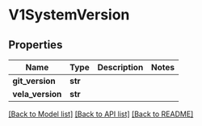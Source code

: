 # V1SystemVersion

## Properties
Name | Type | Description | Notes
------------ | ------------- | ------------- | -------------
**git_version** | **str** |  | 
**vela_version** | **str** |  | 

[[Back to Model list]](../README.md#documentation-for-models) [[Back to API list]](../README.md#documentation-for-api-endpoints) [[Back to README]](../README.md)

